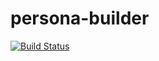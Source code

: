 # persona-builder

[![Build Status](https://travis-ci.org/dipapaspyros/persona-builder.svg)](https://travis-ci.org/dipapaspyros/persona-builder)
